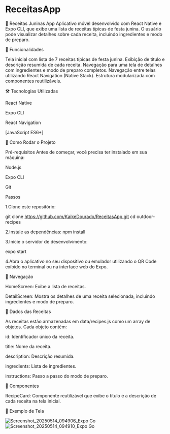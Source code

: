 # ReceitasApp

🎉 Receitas Juninas App
Aplicativo móvel desenvolvido com React Native e Expo CLI, que exibe uma lista de receitas típicas de festa junina. O usuário pode visualizar detalhes sobre cada receita, incluindo ingredientes e modo de preparo.

📱 Funcionalidades

Tela inicial com lista de 7 receitas típicas de festa junina.
Exibição de título e descrição resumida de cada receita.
Navegação para uma tela de detalhes com ingredientes e modo de preparo completos.
Navegação entre telas utilizando React Navigation (Native Stack).
Estrutura modularizada com componentes reutilizáveis.

🛠 Tecnologias Utilizadas

React Native

Expo CLI

React Navigation

[JavaScript ES6+]
  
🚀 Como Rodar o Projeto

Pré-requisitos
Antes de começar, você precisa ter instalado em sua máquina:

Node.js

Expo CLI

Git

Passos

1.Clone este repositório:

git clone https://github.com/KaikeDourado/ReceitasApp.git
cd outdoor-recipes

2.Instale as dependências:
npm install

3.Inicie o servidor de desenvolvimento:

expo start

4.Abra o aplicativo no seu dispositivo ou emulador utilizando o QR Code exibido no terminal ou na interface web do Expo.

📱 Navegação

HomeScreen: Exibe a lista de receitas.

DetailScreen: Mostra os detalhes de uma receita selecionada, incluindo ingredientes e modo de preparo.

📄 Dados das Receitas

As receitas estão armazenadas em data/recipes.js como um array de objetos. Cada objeto contém:

id: Identificador único da receita.

title: Nome da receita.

description: Descrição resumida.

ingredients: Lista de ingredientes.

instructions: Passo a passo do modo de preparo.

🧩 Componentes

RecipeCard: Componente reutilizável que exibe o título e a descrição de cada receita na tela inicial.

📸 Exemplo de Tela

![Screenshot_20250514_094906_Expo Go](https://github.com/user-attachments/assets/7f98d412-d2c8-48ad-b980-3d4cda9667fe)
![Screenshot_20250514_094910_Expo Go](https://github.com/user-attachments/assets/ed1fe088-709c-44c2-a6fd-6312f74cb247)


